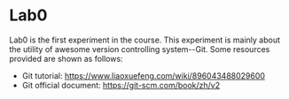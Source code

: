 # Lab0
Lab0 is the first experiment in the course. This experiment is mainly about the utility of awesome version controlling system--Git. Some resources provided are shown as follows:
- Git tutorial: https://www.liaoxuefeng.com/wiki/896043488029600
- Git official document: https://git-scm.com/book/zh/v2
